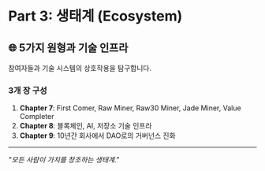 ﻿# Part 3: 생태계 (Ecosystem)

## 🌐 5가지 원형과 기술 인프라

참여자들과 기술 시스템의 상호작용을 탐구합니다.

### 3개 장 구성

1. **Chapter 7**: First Comer, Raw Miner, Raw30 Miner, Jade Miner, Value Completer
2. **Chapter 8**: 블록체인, AI, 저장소 기술 인프라  
3. **Chapter 9**: 10년간 회사에서 DAO로의 거버넌스 진화

---

*"모든 사람이 가치를 창조하는 생태계."*
